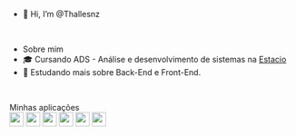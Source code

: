 - 👋 Hi, I’m @Thallesnz
<br/>

- Sobre mim
- 🎓 Cursando ADS - Análise e desenvolvimento de sistemas na <a href="https://estacio.br/">Estacio</a>
- 🔭 Estudando mais sobre Back-End e Front-End.
<br/>

<p>Minhas aplicações<br/>
<img src="https://img.shields.io/badge/-C-333333?style=flat-square&logo=C%2B%2B&logoColor=white" height="25"/>
<img src="https://img.shields.io/badge/-Java-333333?style=flat-square&logo=java&logoColor=white" height="25"/>
<img src="https://img.shields.io/badge/-Python-333333?style=flat-square&logo=python&logoColor=white" height="25"/>
<img src="https://img.shields.io/badge/-Java&nbsp;Script-333333?style=flat-square&logo=javascript&logoColor=white" height="25"/>
<img src="https://img.shields.io/badge/-CSS-333333?style=flat-square&logo=CSS3&logoColor=white" height="25"/>
<img src="https://img.shields.io/badge/-PHP-333333?style=flat-square&logo=php&logoColor=white" height="25"/>
